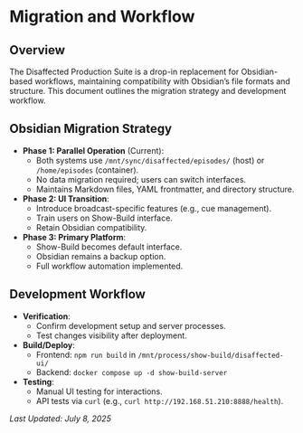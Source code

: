 # Migration and Workflow

## Overview
The Disaffected Production Suite is a drop-in replacement for Obsidian-based workflows, maintaining compatibility with Obsidian’s file formats and structure. This document outlines the migration strategy and development workflow.

## Obsidian Migration Strategy
- **Phase 1: Parallel Operation** (Current):
  - Both systems use `/mnt/sync/disaffected/episodes/` (host) or `/home/episodes` (container).
  - No data migration required; users can switch interfaces.
  - Maintains Markdown files, YAML frontmatter, and directory structure.
- **Phase 2: UI Transition**:
  - Introduce broadcast-specific features (e.g., cue management).
  - Train users on Show-Build interface.
  - Retain Obsidian compatibility.
- **Phase 3: Primary Platform**:
  - Show-Build becomes default interface.
  - Obsidian remains a backup option.
  - Full workflow automation implemented.

## Development Workflow
- **Verification**:
  - Confirm development setup and server processes.
  - Test changes visibility after deployment.
- **Build/Deploy**:
  - Frontend: `npm run build` in `/mnt/process/show-build/disaffected-ui/`
  - Backend: `docker compose up -d show-build-server`
- **Testing**:
  - Manual UI testing for interactions.
  - API tests via `curl` (e.g., `curl http://192.168.51.210:8888/health`).

*Last Updated: July 8, 2025*